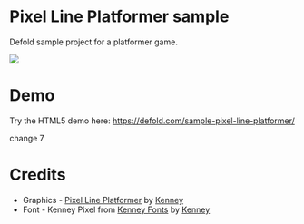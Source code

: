 # Pixel Line Platformer sample
Defold sample project for a platformer game.

![](/docs/screenshot.png)

# Demo
Try the HTML5 demo here: https://defold.com/sample-pixel-line-platformer/

change 7

# Credits
* Graphics - [Pixel Line Platformer](https://kenney.nl/assets/pixel-line-platformer) by [Kenney](https://kenney.nl)
* Font - Kenney Pixel from [Kenney Fonts](https://kenney.nl/assets/kenney-fonts) by [Kenney](https://kenney.nl)

